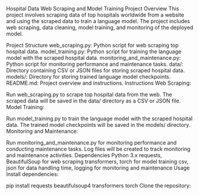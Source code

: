 Hospital Data Web Scraping and Model Training Project
Overview
This project involves scraping data of top hospitals worldwide from a website and using the scraped data to train a language model. The project includes web scraping, data cleaning, model training, and monitoring of the deployed model.

Project Structure
web_scraping.py: Python script for web scraping top hospital data.
model_training.py: Python script for training the language model with the scraped hospital data.
monitoring_and_maintenance.py: Python script for monitoring performance and maintenance tasks.
data/: Directory containing CSV or JSON files for storing scraped hospital data.
models/: Directory for storing trained language model checkpoints.
README.md: Project overview and instructions.
Instructions
Web Scraping:

Run web_scraping.py to scrape top hospital data from the web.
The scraped data will be saved in the data/ directory as a CSV or JSON file.
Model Training:

Run model_training.py to train the language model with the scraped hospital data.
The trained model checkpoints will be saved in the models/ directory.
Monitoring and Maintenance:

Run monitoring_and_maintenance.py for monitoring performance and conducting maintenance tasks.
Log files will be created to track monitoring and maintenance activities.
Dependencies
Python 3.x
requests, BeautifulSoup for web scraping
transformers, torch for model training
csv, json for data handling
time, logging for monitoring and maintenance
Usage
Install dependencies:

pip install requests beautifulsoup4 transformers torch
Clone the repository:

